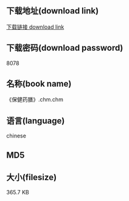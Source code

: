 ## 下载地址(download link)
[下载链接 download link](https://tutu365.netlify.app/?s=%E3%80%8A%E4%BF%9D%E5%81%A5%E8%8D%AF%E8%86%B3%E3%80%8B.chm)

## 下载密码(download password)
8078

## 名称(book name)
《保健药膳》.chm.chm

## 语言(language)
chinese

## MD5


## 大小(filesize)
365.7 KB
